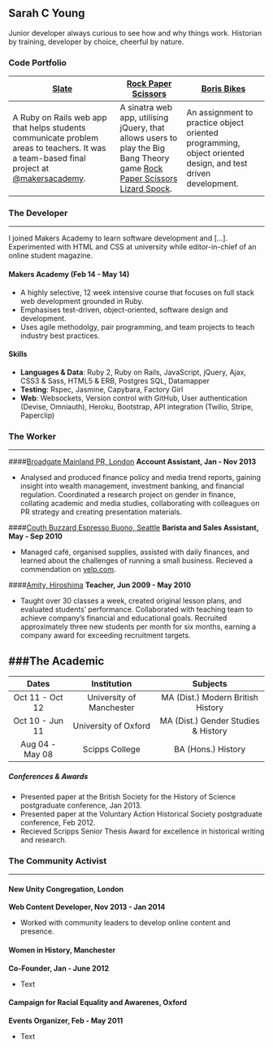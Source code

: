 ## Sarah C Young

Junior developer always curious to see how and why things work. Historian by training, developer by choice, cheerful by nature.

### Code Portfolio
| [Slate](https://github.com/slateapp/slate) | [Rock Paper Scissors](https://github.com/sarahseewhy/RockPaperScissors) | [Boris Bikes](https://github.com/sarahseewhy/boris-bike) |
|---|---|---|
| A Ruby on Rails web app that helps students communicate problem areas to teachers. It was a team-based final project at [@makersacademy](https://github.com/makersacademy).| A sinatra web app, utilising jQuery, that allows users to play the Big Bang Theory game [Rock Paper Scissors Lizard Spock](https://www.youtube.com/watch?v=iapcKVn7DdY). | An assignment to practice object oriented programming, object oriented design, and test driven development. |

### The Developer
---------------
I joined Makers Academy to learn software development and [...]. Experimented with HTML and CSS at university while editor-in-chief of an online student magazine.

#### Makers Academy (Feb 14 - May 14)
* A highly selective, 12 week intensive course that focuses on full stack web development grounded in Ruby. 
* Emphasises test-driven, object-oriented, software design and development.
* Uses agile methodolgy, pair programming, and team projects to teach industry best practices.

#### Skills
* __Languages & Data__: Ruby 2, Ruby on Rails, JavaScript, jQuery, Ajax, CSS3 & Sass, HTML5 & ERB, Postgres SQL, Datamapper
* __Testing__: Rspec, Jasmine, Capybara, Factory Girl
* __Web__: Websockets, Version control with GitHub, User authentication (Devise, Omniauth), Heroku, Bootstrap, API integration (Twilio, Stripe, Paperclip) 


### The Worker
----------
####[Broadgate Mainland PR, London](http://www.broadgatemainland.com/)
**Account Assistant, Jan - Nov 2013**
- Analysed and produced finance policy and media trend reports, gaining insight into wealth management, investment banking, and financial regulation. Coordinated a research project on gender in finance, collating academic and media studies, collaborating with colleagues on PR strategy and creating presentation materials.

####[Couth Buzzard Espresso Buono, Seattle](http://www.buonobuzzard.com/)
**Barista and Sales Assistant, May - Sep 2010**
- Managed café, organised supplies, assisted with daily finances, and learned about the challenges of running a small business. Recieved a commendation on [yelp.com](http://www.yelp.com/biz/couth-buzzard-books-espresso-buono-seattle?hrid=dT-iGObshU73djKTdC1uPw).

####[Amity, Hiroshima](http://www.amityteachers.com/)
**Teacher, Jun 2009 - May 2010**
- Taught over 30 classes a week, created original lesson plans, and evaluated students’ performance. Collaborated with teaching team to achieve company’s financial and educational goals. Recruited approximately three new students per month for six months, earning a company award for exceeding recruitment targets.

###The Academic
--------
|       Dates       |        Institution         |            Subjects                   |
| :---------------: | :------------------------: | :-----------------------------------: | 
| Oct 11 - Oct 12   | University of Manchester   | MA (Dist.) Modern British History     | 
| Oct 10 - Jun 11   | University of Oxford       | MA (Dist.) Gender Studies & History   |
| Aug 04 - May 08   | Scipps College             | BA (Hons.) History

##### Conferences & Awards
- Presented paper at the British Society for the History of Science postgraduate conference, Jan 2013.
- Presented paper at the Voluntary Action Historical Society postgraduate conference, Feb 2012.
- Recieved Scripps Senior Thesis Award for excellence in historical writing and research.


### The Community Activist
-------------------------
#### New Unity Congregation, London
**Web Content Developer, Nov 2013 - Jan 2014**
- Worked with community leaders to develop online content and presence.

#### Women in History, Manchester
**Co-Founder, Jan - June 2012**
- Text

#### Campaign for Racial Equality and Awarenes, Oxford
**Events Organizer, Feb - May 2011**
- Text